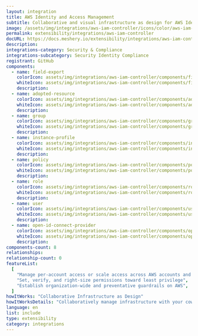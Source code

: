 ```yaml
---
layout: integration
title: AWS Identity and Access Management
subtitle: Collaborative and visual infrastructure as design for AWS Identity and Access Management
image: /assets/img/integrations/aws-iam-controller/icons/color/aws-iam-controller-color.svg
permalink: extensibility/integrations/aws-iam-controller
docURL: https://docs.meshery.io/extensibility/integrations/aws-iam-controller
description:
integrations-category: Security & Compliance
integrations-subcategory: Security Identity Compliance
registrant: GitHub
components:
  - name: field-export
    colorIcon: assets/img/integrations/aws-iam-controller/components/field-export/icons/color/field-export-color.svg
    whiteIcon: assets/img/integrations/aws-iam-controller/components/field-export/icons/white/field-export-white.svg
    description:
  - name: adopted-resource
    colorIcon: assets/img/integrations/aws-iam-controller/components/adopted-resource/icons/color/adopted-resource-color.svg
    whiteIcon: assets/img/integrations/aws-iam-controller/components/adopted-resource/icons/white/adopted-resource-white.svg
    description:
  - name: group
    colorIcon: assets/img/integrations/aws-iam-controller/components/group/icons/color/group-color.svg
    whiteIcon: assets/img/integrations/aws-iam-controller/components/group/icons/white/group-white.svg
    description:
  - name: instance-profile
    colorIcon: assets/img/integrations/aws-iam-controller/components/instance-profile/icons/color/instance-profile-color.svg
    whiteIcon: assets/img/integrations/aws-iam-controller/components/instance-profile/icons/white/instance-profile-white.svg
    description:
  - name: policy
    colorIcon: assets/img/integrations/aws-iam-controller/components/policy/icons/color/policy-color.svg
    whiteIcon: assets/img/integrations/aws-iam-controller/components/policy/icons/white/policy-white.svg
    description:
  - name: role
    colorIcon: assets/img/integrations/aws-iam-controller/components/role/icons/color/role-color.svg
    whiteIcon: assets/img/integrations/aws-iam-controller/components/role/icons/white/role-white.svg
    description:
  - name: user
    colorIcon: assets/img/integrations/aws-iam-controller/components/user/icons/color/user-color.svg
    whiteIcon: assets/img/integrations/aws-iam-controller/components/user/icons/white/user-white.svg
    description:
  - name: open-id-connect-provider
    colorIcon: assets/img/integrations/aws-iam-controller/components/open-id-connect-provider/icons/color/open-id-connect-provider-color.svg
    whiteIcon: assets/img/integrations/aws-iam-controller/components/open-id-connect-provider/icons/white/open-id-connect-provider-white.svg
    description:
components-count: 8
relationships:
relationship-count: 0
featureList:
  [
    "Manage per-account access or scale access across AWS accounts and applications",
    "Set, verify, and right-size permissions toward least privilege",
    "Establish organization-wide and preventative guardrails on AWS",
  ]
howItWorks: "Collaborative Infrastructure as Design"
howItWorksDetails: "Collaboratively manage infrastructure with your coworkers synchronously sharing the same designs."
language: en
list: include
type: extensibility
category: integrations
---
```

